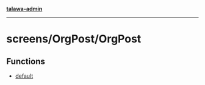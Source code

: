 [**talawa-admin**](../../../README.md)

***

# screens/OrgPost/OrgPost

## Functions

- [default](functions/default.md)
